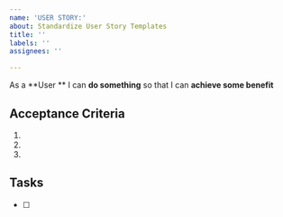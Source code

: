 ```yaml
---
name: 'USER STORY:'
about: Standardize User Story Templates
title: ''
labels: ''
assignees: ''

---
```


As a **User ** I can **do something** so that I can **achieve some benefit**


## Acceptance Criteria
1. 
2. 
3. 

## Tasks
- [ ]
